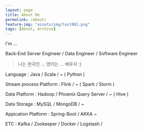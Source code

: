 ```yaml
---
layout: page
title: About Me
permalink: /about/
feature-img: "assets/img/test001.png"
tags: [About, Archive]
---
```


I'm ...

Back-End Server Engineer / Data Engineer / Software Engineer

> 나는 한국인 ... 영어는 ... 배우자 :)

Language : Java / Scala / ~ ( Python )

Stream process Platform : Flink / ~ ( Spark / Storm )

Data Platform : Hadoop / Phoenix Query Server / ~ ( Hive )

Data Storage : MySQL / MongoDB / ~

Appication Platform : Spring-Boot / AKKA ~

ETC : Kafka / Zookeeper / Docker / Logstash / 

